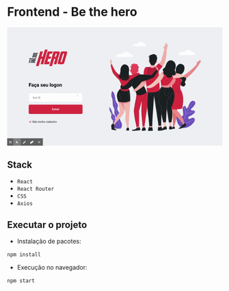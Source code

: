 # Frontend - Be the hero

![Desktop](../assets/desktop.gif)

## Stack

- `React`
- `React Router`
- `CSS`
- `Axios`


## Executar o projeto

- Instalação de pacotes:
```
npm install
```

- Execução no navegador: 
```
npm start
```